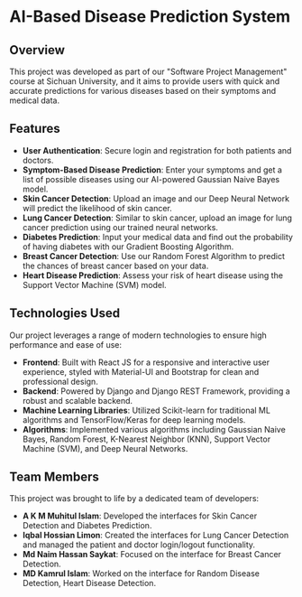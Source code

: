 # AI-Based Disease Prediction System

## Overview
This project was developed as part of our "Software Project Management" course at Sichuan University, and it aims to provide users with quick and accurate predictions for various diseases based on their symptoms and medical data. 

## Features

- **User Authentication**: Secure login and registration for both patients and doctors.
- **Symptom-Based Disease Prediction**: Enter your symptoms and get a list of possible diseases using our AI-powered Gaussian Naive Bayes model.
- **Skin Cancer Detection**: Upload an image and our Deep Neural Network will predict the likelihood of skin cancer.
- **Lung Cancer Detection**: Similar to skin cancer, upload an image for lung cancer prediction using our trained neural networks.
- **Diabetes Prediction**: Input your medical data and find out the probability of having diabetes with our Gradient Boosting Algorithm.
- **Breast Cancer Detection**: Use our Random Forest Algorithm to predict the chances of breast cancer based on your data.
- **Heart Disease Prediction**: Assess your risk of heart disease using the Support Vector Machine (SVM) model.

## Technologies Used

Our project leverages a range of modern technologies to ensure high performance and ease of use:

- **Frontend**: Built with React JS for a responsive and interactive user experience, styled with Material-UI and Bootstrap for clean and professional design.
- **Backend**: Powered by Django and Django REST Framework, providing a robust and scalable backend.
- **Machine Learning Libraries**: Utilized Scikit-learn for traditional ML algorithms and TensorFlow/Keras for deep learning models.
- **Algorithms**: Implemented various algorithms including Gaussian Naive Bayes, Random Forest, K-Nearest Neighbor (KNN), Support Vector Machine (SVM), and Deep Neural Networks.

## Team Members

This project was brought to life by a dedicated team of developers:

- **A K M Muhitul Islam**: Developed the interfaces for Skin Cancer Detection and Diabetes Prediction.
- **Iqbal Hossian Limon**: Created the interfaces for Lung Cancer Detection and managed the patient and doctor login/logout functionality.
- **Md Naim Hassan Saykat**: Focused on the interface for Breast Cancer Detection.
- **MD Kamrul Islam**: Worked on the interface for Random Disease Detection, Heart Disease Detection.
